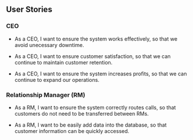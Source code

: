 ## User Stories

### CEO

* As a CEO, I want to ensure the system works effectively, so that we avoid unecessary downtime.

* As a CEO, I want to ensure customer satisfaction, so that we can continue to maintain customer retention.

* As a CEO, I want to ensure the system increases profits, so that we can continue to expand our operations.

### Relationship Manager (RM)

* As a RM, I want to ensure the system correctly routes calls, so that customers do not need to be transferred between RMs.

* As a RM, I want to be easily add data into the database, so that customer information can be quickly accessed.
